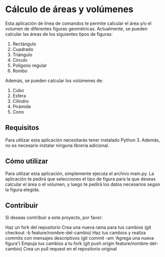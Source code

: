 # Cálculo de áreas y volúmenes
Esta aplicación de línea de comandos te permite calcular el área y/o el volumen de diferentes figuras geométricas. Actualmente, se pueden calcular las áreas de los siguientes tipos de figuras:

1. Rectángulo
2. Cuadrado
3. Triángulo
4. Círculo
5. Polígono regular
6. Rombo

Además, se pueden calcular los volúmenes de:

1. Cubo
2. Esfera
3. Cilindro
4. Pirámide
5. Cono

## Requisitos
Para utilizar esta aplicación necesitarás tener instalado Python 3. Además, no es necesario instalar ninguna librería adicional.

## Cómo utilizar
Para utilizar esta aplicación, simplemente ejecuta el archivo main.py. La aplicación te pedirá que selecciones el tipo de figura para la que deseas calcular el área o el volumen, y luego te pedirá los datos necesarios según la figura elegida.

## Contribuir
Si deseas contribuir a este proyecto, por favor:

Haz un fork del repositorio
Crea una nueva rama para tus cambios (git checkout -b feature/nombre-del-cambio)
Haz tus cambios y realiza commits con mensajes descriptivos (git commit -am 'Agrega una nueva figura')
Empuja tus cambios a tu fork (git push origin feature/nombre-del-cambio)
Crea un pull request en el repositorio original
